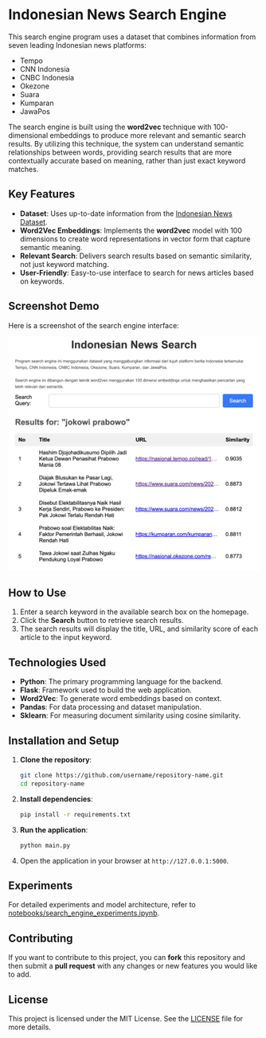 # Indonesian News Search Engine

This search engine program uses a dataset that combines information from seven leading Indonesian news platforms:

- Tempo
- CNN Indonesia
- CNBC Indonesia
- Okezone
- Suara
- Kumparan
- JawaPos

The search engine is built using the **word2vec** technique with 100-dimensional embeddings to produce more relevant and semantic search results. By utilizing this technique, the system can understand semantic relationships between words, providing search results that are more contextually accurate based on meaning, rather than just exact keyword matches.

## Key Features
- **Dataset**:  Uses up-to-date information from the [Indonesian News Dataset](https://www.kaggle.com/datasets/iqbalmaulana/indonesian-news-dataset).
- **Word2Vec Embeddings**: Implements the **word2vec** model with 100 dimensions to create word representations in vector form that capture semantic meaning.
- **Relevant Search**: Delivers search results based on semantic similarity, not just keyword matching.
- **User-Friendly**: Easy-to-use interface to search for news articles based on keywords.

## Screenshot Demo
Here is a screenshot of the search engine interface:

![Search Engine Demo](assets/demo.png)

## How to Use
1. Enter a search keyword in the available search box on the homepage.
2. Click the **Search** button to retrieve search results.
3. The search results will display the title, URL, and similarity score of each article to the input keyword.

## Technologies Used
- **Python**: The primary programming language for the backend.
- **Flask**: Framework used to build the web application.
- **Word2Vec**: To generate word embeddings based on context.
- **Pandas**: For data processing and dataset manipulation.
- **Sklearn**: For measuring document similarity using cosine similarity.

## Installation and Setup
1. **Clone the repository**:
    ```bash
    git clone https://github.com/username/repository-name.git
    cd repository-name
    ```

2. **Install dependencies**:
    ```bash
    pip install -r requirements.txt
    ```

3. **Run the application**:
    ```bash
    python main.py
    ```

4. Open the application in your browser at `http://127.0.0.1:5000`.

## Experiments
For detailed experiments and model architecture, refer to [notebooks/search_engine_experiments.ipynb](notebooks/search_engine_experiments.ipynb).

## Contributing
If you want to contribute to this project, you can **fork** this repository and then submit a **pull request** with any changes or new features you would like to add.

## License
This project is licensed under the MIT License. See the [LICENSE](LICENSE) file for more details.
